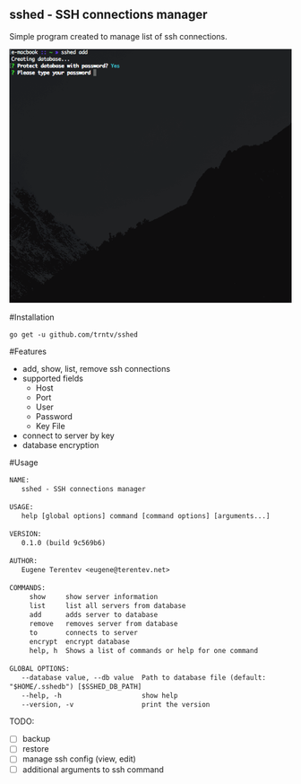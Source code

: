 sshed - SSH connections manager
---
Simple program created to manage list of ssh connections.

![Interface](gui.gif)

#Installation
```
go get -u github.com/trntv/sshed
```

#Features
- add, show, list, remove ssh connections
- supported fields
    - Host
    - Port
    - User
    - Password
    - Key File
- connect to server by key
- database encryption

#Usage
```
NAME:
   sshed - SSH connections manager

USAGE:
   help [global options] command [command options] [arguments...]

VERSION:
   0.1.0 (build 9c569b6)

AUTHOR:
   Eugene Terentev <eugene@terentev.net>

COMMANDS:
     show     show server information
     list     list all servers from database
     add      adds server to database
     remove   removes server from database
     to       connects to server
     encrypt  encrypt database
     help, h  Shows a list of commands or help for one command

GLOBAL OPTIONS:
   --database value, --db value  Path to database file (default: "$HOME/.sshedb") [$SSHED_DB_PATH]
   --help, -h                    show help
   --version, -v                 print the version

```
   
TODO:
 - [ ] backup
 - [ ] restore
 - [ ] manage ssh config (view, edit)
 - [ ] additional arguments to ssh command
